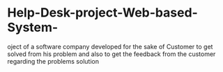 # Help-Desk-project-Web-based-System-
oject of a software company developed for the sake of Customer to get solved from his problem and also to get the feedback from the customer regarding the problems solution
